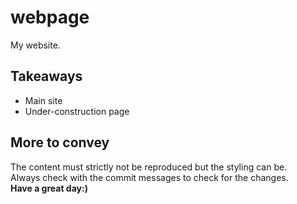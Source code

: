 # webpage
My website.
## Takeaways
* Main site
* Under-construction page
## More to convey
The content must strictly not be reproduced but the styling can be.
<br>
Always check with the commit messages to check for the changes.
<br>
<b>Have a great day:)</b>
